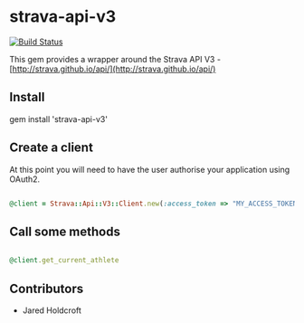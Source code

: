 # strava-api-v3

[![Build Status](https://secure.travis-ci.org/jaredholdcroft/strava-api-v3.png)](http://travis-ci.org/jaredholdcroft/strava-api-v3)

This gem provides a wrapper around the Strava API V3 - [http://strava.github.io/api/](http://strava.github.io/api/)

## Install

gem install 'strava-api-v3'

## Create a client

At this point you will need to have the user authorise your application using OAuth2.  

```ruby

@client = Strava::Api::V3::Client.new(:access_token => "MY_ACCESS_TOKEN")

```

## Call some methods

```ruby

@client.get_current_athlete

```


## Contributors

* Jared Holdcroft
